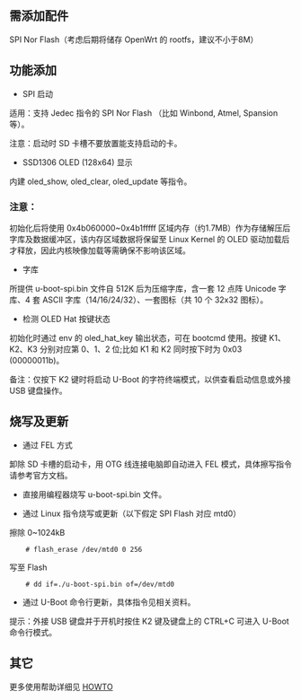 ## 需添加配件

SPI Nor Flash（考虑后期将储存 OpenWrt 的 rootfs，建议不小于8M）

## 功能添加

+ SPI 启动

适用：支持 Jedec 指令的 SPI Nor Flash （比如 Winbond, Atmel, Spansion 等）。

注意：启动时 SD 卡槽不要放置能支持启动的卡。

+ SSD1306 OLED (128x64) 显示

内建 oled_show, oled_clear, oled_update 等指令。

### 注意：

初始化后将使用 0x4b060000~0x4b1fffff 区域内存（约1.7MB）作为存储解压后字库及数据缓冲区，该内存区域数据将保留至 Linux Kernel 的 OLED 驱动加载后才释放，因此内核映像加载等需确保不影响该区域。

+ 字库

所提供 u-boot-spi.bin 文件自 512K 后为压缩字库，含一套 12 点阵 Unicode 字库、4 套 ASCII 字库（14/16/24/32）、一套图标（共 10 个 32x32 图标）。

+ 检测 OLED Hat 按键状态

初始化时通过 env 的 oled_hat_key 输出状态，可在 bootcmd 使用。按键 K1、K2、K3 分别对应第 0、1、2 位;比如 K1 和 K2 同时按下时为 0x03 (00000011b)。

备注：仅按下 K2 键时将启动 U-Boot 的字符终端模式，以供查看启动信息或外接 USB 键盘操作。

## 烧写及更新

+ 通过 FEL 方式

卸除 SD 卡槽的启动卡，用 OTG 线连接电脑即自动进入 FEL 模式，具体擦写指令请参考官方文档。

+ 直接用编程器烧写 u-boot-spi.bin 文件。

+ 通过 Linux 指令烧写或更新（以下假定 SPI Flash 对应 mtd0）

擦除 0~1024kB

        # flash_erase /dev/mtd0 0 256

写至 Flash

        # dd if=./u-boot-spi.bin of=/dev/mtd0

+ 通过 U-Boot 命令行更新，具体指令见相关资料。

提示：外接 USB 键盘并于开机时按住 K2 键及键盘上的 CTRL+C 可进入 U-Boot 命令行模式。

## 其它

更多使用帮助详细见 [HOWTO](https://github.com/DonAnthonyLee/LBPanel_LBKit/tree/master/docs/howto/u-boot)

